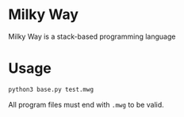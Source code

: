 # Milky Way
Milky Way is a stack-based programming language

# Usage

```python
python3 base.py test.mwg
```

All program files must end with `.mwg` to be valid.